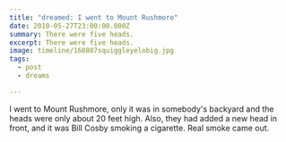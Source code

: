 ```yaml
---
title: "dreamed: I went to Mount Rushmore"
date: 2010-05-27T23:00:00.000Z
summary: There were five heads.
excerpt: There were five heads.
image: timeline/160807squiggleyelobig.jpg
tags:
  - post
  - dreams

---
```


I went to Mount Rushmore, only it was in somebody's backyard and the heads were only about 20 feet high.  Also, they had added a new head in front, and it was Bill Cosby smoking a cigarette. Real smoke came out.